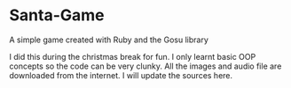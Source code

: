 # Santa-Game
A simple game created with Ruby and the Gosu library

I did this during the christmas break for fun. I only learnt basic OOP concepts so the code can be very clunky. All the images and audio file are downloaded from the internet. I will update the sources here.
